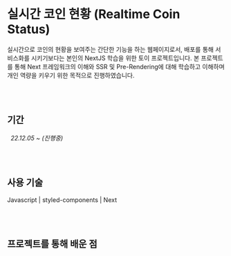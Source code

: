 # 실시간 코인 현황 (Realtime Coin Status)

실시간으로 코인의 현황을 보여주는 간단한 기능을 하는 웹페이지로서, 배포를 통해 서비스화를 시키기보다는 본인의 NextJS 학습을 위한 토이 프로젝트입니다.
본 프로젝트를 통해 Next 프레임워크의 이해와 SSR 및 Pre-Rendering에 대해 학습하고 이해하며 개인 역량을 키우기 위한 목적으로 진행하였습니다.

</br>
</br>

## 기간

&nbsp; _22.12.05 ~ (진행중)_

</br>
</br>

## 사용 기술

Javascript | styled-components | Next

</br>
</br>

## 프로젝트를 통해 배운 점
